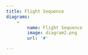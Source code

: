 ```yaml
---
title: Flight Sequence
diagrams:
    -
        name: Flight Sequence
        image: diagram2.png
        url: '#'

---
```

